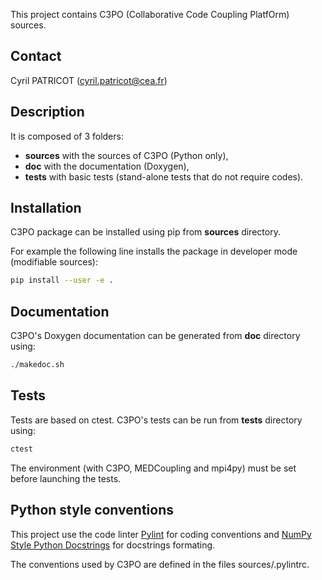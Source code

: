 This project contains C3PO (Collaborative Code Coupling PlatfOrm) sources.

## Contact ##

 Cyril PATRICOT (cyril.patricot@cea.fr)

## Description ##

It is composed of 3 folders:
- **sources** with the sources of C3PO (Python only),
- **doc** with the documentation (Doxygen),
- **tests** with basic tests (stand-alone tests that do not require codes).

## Installation ##

C3PO package can be installed using pip from **sources** directory.

For example the following line installs the package in developer mode (modifiable sources):
```sh
pip install --user -e .
```

## Documentation ##

C3PO's Doxygen documentation can be generated from **doc** directory using:
```sh
./makedoc.sh
```

## Tests ##

Tests are based on ctest.
C3PO's tests can be run from **tests** directory using:
```sh
ctest
```

The environment (with C3PO, MEDCoupling and mpi4py) must be set before launching the tests.

## Python style conventions ##

This project use the code linter [Pylint](https://www.pylint.org/) for coding
conventions and [NumPy Style Python Docstrings](https://numpydoc.readthedocs.io/en/latest/format.html) for docstrings formating.

The conventions used by C3PO are defined in the files sources/.pylintrc.
